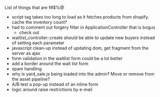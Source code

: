 List of things that are f#$%@

- script tag takes too long to load as it fetches products from shopify. cache the inventory count?
- had to comment out forgery filter in ApplicationController that is bogus
  - check out <input name="authenticity_token" value="<%= form_authenticity_token %>" type="hidden">
- waitlist_controller::create should be able to update new buyers instead of setting each parameter
- javascript clean-up instead of updating dom, get fragment from the server as ajax
- form validation in the waitlist form could be a lot better
- add a border around the wait list form
- spam handling
- why is yard_sale.js being loaded into the admin? Move or remove from the asset pipeline?
- A/B test a pop-up instead of an inline form
- logic around raise restrictions by e-mail